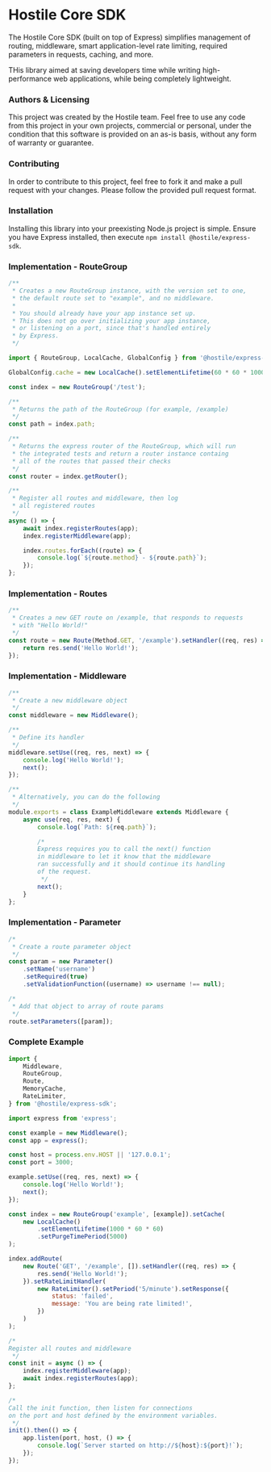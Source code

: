 # Hostile Core SDK

The Hostile Core SDK (built on top of Express) simplifies management of routing,
middleware, smart application-level rate limiting, required parameters in requests,
caching, and more.

THis library aimed at saving developers time while writing high-performance web applications,
while being completely lightweight.

### Authors & Licensing

This project was created by the Hostile team. Feel free to use
any code from this project in your own projects, commercial or
personal, under the condition that this software is provided on
an as-is basis, without any form of warranty or guarantee.

### Contributing

In order to contribute to this project, feel free to fork it and
make a pull request with your changes. Please follow the provided
pull request format.

### Installation

Installing this library into your preexisting Node.js
project is simple. Ensure you have Express installed, then
execute `npm install @hostile/express-sdk`.

### Implementation - RouteGroup

```javascript
/**
 * Creates a new RouteGroup instance, with the version set to one,
 * the default route set to "example", and no middleware.
 * 
 * You should already have your app instance set up.
 * This does not go over initializing your app instance,
 * or listening on a port, since that's handled entirely
 * by Express.
 */

import { RouteGroup, LocalCache, GlobalConfig } from '@hostile/express-sdk';

GlobalConfig.cache = new LocalCache().setElementLifetime(60 * 60 * 1000);

const index = new RouteGroup('/test');

/**
 * Returns the path of the RouteGroup (for example, /example)
 */
const path = index.path;

/**
 * Returns the express router of the RouteGroup, which will run
 * the integrated tests and return a router instance containg
 * all of the routes that passed their checks
 */
const router = index.getRouter();

/**
 * Register all routes and middleware, then log
 * all registered routes
 */
async () => {
    await index.registerRoutes(app);
    index.registerMiddleware(app);

    index.routes.forEach((route) => {
        console.log(`${route.method} - ${route.path}`);
    });
};
```

### Implementation - Routes

```javascript
/**
 * Creates a new GET route on /example, that responds to requests
 * with "Hello World!"
 */
const route = new Route(Method.GET, '/example').setHandler((req, res) => {
    return res.send('Hello World!');
});
```

### Implementation - Middleware

```javascript
/**
 * Create a new middleware object
 */
const middleware = new Middleware();

/**
 * Define its handler
 */
middleware.setUse((req, res, next) => {
    console.log('Hello World!');
    next();
});

/**
 * Alternatively, you can do the following
 */
module.exports = class ExampleMiddleware extends Middleware {
    async use(req, res, next) {
        console.log(`Path: ${req.path}`);

        /*
        Express requires you to call the next() function 
        in middleware to let it know that the middleware 
        ran successfully and it should continue its handling 
        of the request.
         */
        next();
    }
};
```

### Implementation - Parameter

```javascript
/*
 * Create a route parameter object
 */
const param = new Parameter()
    .setName('username')
    .setRequired(true)
    .setValidationFunction((username) => username !== null);

/*
 * Add that object to array of route params
 */
route.setParameters([param]);
```

### Complete Example

```javascript
import {
    Middleware,
    RouteGroup,
    Route,
    MemoryCache,
    RateLimiter,
} from '@hostile/express-sdk';

import express from 'express';

const example = new Middleware();
const app = express();

const host = process.env.HOST || '127.0.0.1';
const port = 3000;

example.setUse((req, res, next) => {
    console.log('Hello World!');
    next();
});

const index = new RouteGroup('example', [example]).setCache(
    new LocalCache()
        .setElementLifetime(1000 * 60 * 60)
        .setPurgeTimePeriod(5000)
);

index.addRoute(
    new Route('GET', '/example', []).setHandler((req, res) => {
        res.send('Hello World!');
    }).setRateLimitHandler(
        new RateLimiter().setPeriod('5/minute').setResponse({
            status: 'failed',
            message: 'You are being rate limited!',
        })
    )
);

/*
Register all routes and middleware
 */
const init = async () => {
    index.registerMiddleware(app);
    await index.registerRoutes(app);
};

/*
Call the init function, then listen for connections
on the port and host defined by the environment variables.
 */
init().then(() => {
    app.listen(port, host, () => {
        console.log(`Server started on http://${host}:${port}!`);
    });
});
```
